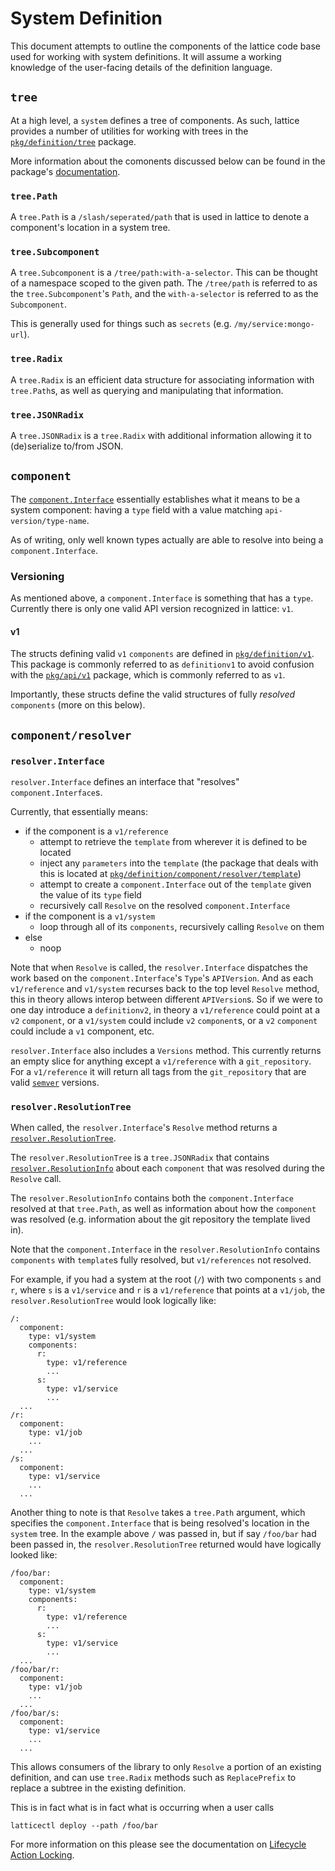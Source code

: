 # System Definition

This document attempts to outline the components of the lattice code base used for working with system definitions. It will assume a working knowledge of the user-facing details of the definition language.

## `tree`

At a high level, a `system` defines a tree of components. As such, lattice provides a number of utilities for working with trees in the [`pkg/definition/tree`](../../pkg/definition/tree) package.

More information about the comonents discussed below can be found in the package's [documentation](https://godoc.org/github.com/mlab-lattice/lattice/pkg/definition/tree).

### `tree.Path`

A `tree.Path` is a `/slash/seperated/path` that is used in lattice to denote a component's location in a system tree.

### `tree.Subcomponent`

A `tree.Subcomponent` is a `/tree/path:with-a-selector`. This can be thought of a namespace scoped to the given path. The `/tree/path` is referred to as the `tree.Subcomponent`'s `Path`, and the `with-a-selector` is referred to as the `Subcomponent`.

This is generally used for things such as `secrets` (e.g. `/my/service:mongo-url`).

### `tree.Radix`

A `tree.Radix` is an efficient data structure for associating information with `tree.Path`s, as well as querying and manipulating that information.

### `tree.JSONRadix`

A `tree.JSONRadix` is a `tree.Radix` with additional information allowing it to (de)serialize to/from JSON.

## `component`

The [`component.Interface`](../../pkg/definition/component/interface.go) essentially establishes what it means to be a system component: having a `type` field with a value matching `api-version/type-name`.

As of writing, only well known types actually are able to resolve into being a `component.Interface`.

### Versioning

As mentioned above, a `component.Interface` is something that has a `type`. Currently there is only one valid API version recognized in lattice: `v1`.

#### v1

The structs defining valid `v1` `components` are defined in [`pkg/definition/v1`](../../pkg/definition/v1). This package is commonly referred to as `definitionv1` to avoid confusion with the [`pkg/api/v1`](../../pkg/api/v1) package, which is commonly referred to as `v1`.

Importantly, these structs define the valid structures of fully _resolved_ `components` (more on this below).

## `component/resolver`

### `resolver.Interface`

`resolver.Interface` defines an interface that "resolves" `component.Interface`s.

Currently, that essentially means:
- if the component is a `v1/reference`
  - attempt to retrieve the `template` from wherever it is defined to be located
  - inject any `parameters` into the `template` (the package that deals with this is located at [`pkg/definition/component/resolver/template`](../../pkg/definition/component/resolver/template))
  - attempt to create a `component.Interface` out of the `template` given the value of its `type` field
  - recursively call `Resolve` on the resolved `component.Interface`
- if the component is a `v1/system`
  - loop through all of its `components`, recursively calling `Resolve` on them
- else
  - noop
  
Note that when `Resolve` is called, the `resolver.Interface` dispatches the work based on the `component.Interface`'s `Type`'s `APIVersion`. And as each `v1/reference` and `v1/system` recurses back to the top level `Resolve` method, this in theory allows interop between different `APIVersion`s. So if we were to one day introduce a `definitionv2`, in theory a `v1/reference` could point at a `v2` `component`, or a `v1/system` could include `v2` `component`s, or a `v2` `component` could include a `v1` component, etc.

`resolver.Interface` also includes a `Versions` method. This currently returns an empty slice for anything except a `v1/reference` with a `git_repository`. For a `v1/reference` it will return all tags from the `git_repository` that are valid [`semver`](https://semver.org) versions.

### `resolver.ResolutionTree`

When called, the `resolver.Interface`'s `Resolve` method returns a [`resolver.ResolutionTree`](../../pkg/definition/component/resolver/resolution_tree.go).

The `resolver.ResolutionTree` is a `tree.JSONRadix` that contains [`resolver.ResolutionInfo`](../../pkg/definition/component/resolver/resolution_info.go) about each `component` that was resolved during the `Resolve` call.

The `resolver.ResolutionInfo` contains both the `component.Interface` resolved at that `tree.Path`, as well as information about how the `component` was resolved (e.g. information about the git repository the template lived in).

Note that the `component.Interface` in the `resolver.ResolutionInfo` contains `components` with `template`s fully resolved, but `v1/references` not resolved.

For example, if you had a system at the root (`/`) with two components `s` and `r`, where `s` is a `v1/service` and `r` is a `v1/reference` that points at a `v1/job`, the `resolver.ResolutionTree` would look logically like:

```
/:
  component:
    type: v1/system
    components:
      r:
        type: v1/reference
        ...
      s:
        type: v1/service
        ...
  ...
/r:
  component:
    type: v1/job
    ...
  ...
/s:
  component:
    type: v1/service
    ...
  ... 
```

Another thing to note is that `Resolve` takes a `tree.Path` argument, which specifies the `component.Interface` that is being resolved's location in the `system` tree. In the example above `/` was passed in, but if say `/foo/bar` had been passed in, the `resolver.ResolutionTree` returned would have logically looked like:

```
/foo/bar:
  component:
    type: v1/system
    components:
      r:
        type: v1/reference
        ...
      s:
        type: v1/service
        ...
  ...
/foo/bar/r:
  component:
    type: v1/job
    ...
  ...
/foo/bar/s:
  component:
    type: v1/service
    ...
  ... 
```

This allows consumers of the library to only `Resolve` a portion of an existing definition, and can use `tree.Radix` methods such as `ReplacePrefix` to replace a subtree in the existing definition.

This is in fact what is in fact what is occurring when a user calls

```
latticectl deploy --path /foo/bar
```

For more information on this please see the documentation on [Lifecycle Action Locking](lifecycle/system.md#lifecycle-action-locking).
